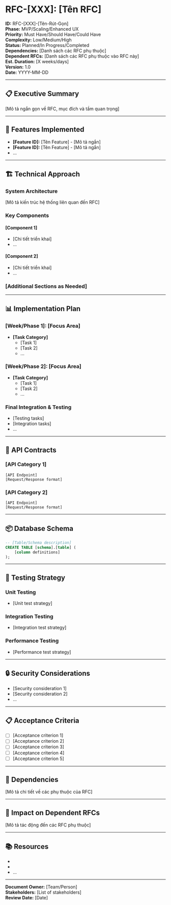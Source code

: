 <!-- CONTENT_TARGET: AI_FACING - Mathematical notation User_Rules framework -->

# RFC-[XXX]: [Tên RFC]

**ID:** RFC-[XXX]-[Tên-Rút-Gọn]  
**Phase:** MVP/Scaling/Enhanced UX  
**Priority:** Must Have/Should Have/Could Have  
**Complexity:** Low/Medium/High  
**Status:** Planned/In Progress/Completed  
**Dependencies:** [Danh sách các RFC phụ thuộc]  
**Dependent RFCs:** [Danh sách các RFC phụ thuộc vào RFC này]  
**Est. Duration:** [X weeks/days]  
**Version:** 1.0  
**Date:** YYYY-MM-DD

---

## 📋 Executive Summary

[Mô tả ngắn gọn về RFC, mục đích và tầm quan trọng]

---

## 🎯 Features Implemented

- **[Feature ID]:** [Tên Feature] - [Mô tả ngắn]
- **[Feature ID]:** [Tên Feature] - [Mô tả ngắn]
- ...

---

## 🏗️ Technical Approach

### System Architecture

[Mô tả kiến trúc hệ thống liên quan đến RFC]

### Key Components

#### [Component 1]
- [Chi tiết triển khai]
- ...

#### [Component 2]
- [Chi tiết triển khai]
- ...

### [Additional Sections as Needed]

---

## 📊 Implementation Plan

### [Week/Phase 1]: [Focus Area]
- **[Task Category]**
  - [Task 1]
  - [Task 2]
  - ...

### [Week/Phase 2]: [Focus Area]
- **[Task Category]**
  - [Task 1]
  - [Task 2]
  - ...

### Final Integration & Testing
- [Testing tasks]
- [Integration tasks]
- ...

---

## 🔗 API Contracts

### [API Category 1]
```
[API Endpoint]
[Request/Response format]
```

### [API Category 2]
```
[API Endpoint]
[Request/Response format]
```

---

## 📦 Database Schema

```sql
-- [Table/Schema description]
CREATE TABLE [schema].[table] (
    [column definitions]
);
```

---

## 🧪 Testing Strategy

### Unit Testing
- [Unit test strategy]

### Integration Testing
- [Integration test strategy]

### Performance Testing
- [Performance test strategy]

---

## 🔒 Security Considerations

- [Security consideration 1]
- [Security consideration 2]
- ...

---

## 📋 Acceptance Criteria

- [ ] [Acceptance criterion 1]
- [ ] [Acceptance criterion 2]
- [ ] [Acceptance criterion 3]
- [ ] [Acceptance criterion 4]
- [ ] [Acceptance criterion 5]

---

## 🔄 Dependencies

[Mô tả chi tiết về các phụ thuộc của RFC]

---

## 🚀 Impact on Dependent RFCs

[Mô tả tác động đến các RFC phụ thuộc]

---

## 📚 Resources

- [Resource 1]: [Allocation]
- [Resource 2]: [Allocation]
- ...

---

**Document Owner:** [Team/Person]  
**Stakeholders:** [List of stakeholders]  
**Review Date:** [Date] 
